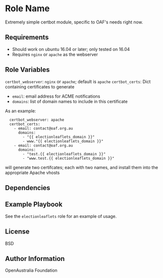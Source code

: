 Role Name
=========

Extremely simple certbot module, specific to OAF's needs right now.

Requirements
------------

- Should work on ubuntu 16.04 or later; only tested on 16.04
- Requires `nginx` or `apache` as the webserver

Role Variables
--------------

`certbot_webserver`: `nginx` or `apache`; default is `apache`
`certbot_certs`: Dict containing certificates to generate
- `email`: email address for ACME notifications
- `domains`: list of domain names to include in this certificate

As an example:

````
  certbot_webserver: apache
  certbot_certs:
    - email: contact@oaf.org.au
      domains:
        - "{{ electionleaflets_domain }}"
        - www."{{ electionleaflets_domain }}"
    - email: contact@oaf.org.au
      domains:
        - "test.{{ electionleaflets_domain }}"
        - "www.test.{{ electionleaflets_domain }}"
````

will generate two certifcates; each with two names, and install them into the appropriate Apache vhosts

Dependencies
------------


Example Playbook
----------------

See the `electionleaflets` role for an example of usage.

License
-------

BSD

Author Information
------------------

OpenAustralia Foundation